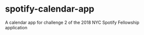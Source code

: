 # spotify-calendar-app
A calendar app for challenge 2 of the 2018 NYC Spotify Fellowship application
